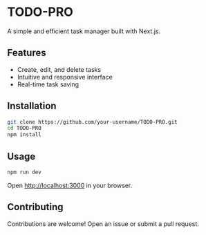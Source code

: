 # TODO-PRO

A simple and efficient task manager built with Next.js.

## Features

- Create, edit, and delete tasks
- Intuitive and responsive interface
- Real-time task saving

## Installation

```bash
git clone https://github.com/your-username/TODO-PRO.git
cd TODO-PRO
npm install
```

## Usage

```bash
npm run dev
```

Open [http://localhost:3000](http://localhost:3000) in your browser.

## Contributing

Contributions are welcome! Open an issue or submit a pull request.
